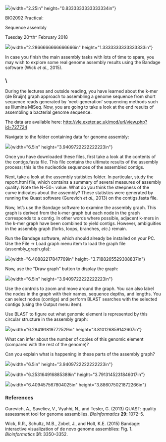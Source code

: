 <span id="_Toc196798724" class="anchor"><span id="_Toc221355440"
class="anchor"></span></span>![](./media/image1.gif){width="2.25in"
height="0.8333333333333334in"}

BIO2092 Practical:

Sequence assembly

Tuesday 20^th^ February 2018

![](./media/image2.jpeg){width="2.2866666666666666in"
height="1.3333333333333333in"}

In case you finish the main assembly tasks with lots of time to spare,
you may wish to explore some real genome assembly results using the
Bandage software (Wick *et al.*, 2015).

### \

During the lectures and outside reading, you have learned about the
k-mer (de Bruijn) graph approach to assembling a genome sequence from
short sequence reads generated by ‘next-generation’ sequencing methods
such as Illumina MiSeq. Now, you are going to take a look at the end
results of assembling a bacterial genome sequence.

The data are available here:
<http://vle.exeter.ac.uk/mod/url/view.php?id=727724>

Navigate to the folder containing data for genome assembly:

![](./media/image3.png){width="6.5in" height="3.9409722222222223in"}

Once you have downloaded these files, first take a look at the contents
of the contigs.fasta file. This file contains the ultimate results of
the assembly process; this is the nucleotide sequences of the assembled
contigs.

Next, take a look at the assembly statistics folder. In particular,
study the report.html file, which contains a summary of several measures
of assembly quality. Note the N~50~ value. What do you think the
steepness of the curve indicates about the assembly? These statistics
were generated by running the Quast software (Gurevich *et al.*, 2013)
on the contigs.fasta file.

Now, let’s use the Bandage software to examine the assembly graph. This
graph is derived from the k-mer graph but each node in the graph
corresponds to a contig. In other words where possible, adjacent k-mers
in the k-mer graph have been combined to yield contigs. However,
ambiguities in the assembly graph (forks, loops, branches, *etc*.)
remain.

Run the Bandage software, which should already be installed on your PC.
Use the File -&gt; Load graph menu item to load the graph file
(assembly\_graph.gfa):

![](./media/image4.png){width="6.40882217847769in"
height="3.7188265529308837in"}

Now, use the “Draw graph” button to display the graph:

![](./media/image5.png){width="6.5in" height="3.9409722222222223in"}

Use the controls to zoom and move around the graph. You can also label
the nodes in the graph with their names, sequence depths, and lengths.
You can select nodes (contigs) and perform BLAST searches with the
selected contigs (using the Output menu item).

Use BLAST to figure out what genomic element is represented by this
circular structure in the assembly graph:

![](./media/image6.png){width="6.284191819772529in"
height="3.810126859142607in"}

What can infer about the number of copies of this genomic element
(compared with the rest of the genome)?

Can you explain what is happening in these parts of the assembly graph?

![](./media/image7.png){width="6.5in" height="3.9409722222222223in"}

![](./media/image8.png){width="6.253164916885389in"
height="3.7913145231846017in"}

![](./media/image9.png){width="6.409457567804025in"
height="3.886075021872266in"}

### References

Gurevich, A., Saveliev, V., Vyahhi, N., and Tesler, G. (2013) QUAST:
quality assessment tool for genome assemblies. *Bioinformatics* **29**:
1072–5.

Wick, R.R., Schultz, M.B., Zobel, J., and Holt, K.E. (2015) Bandage:
interactive visualization of de novo genome assemblies: Fig. 1.
*Bioinformatics* **31**: 3350–3352.
